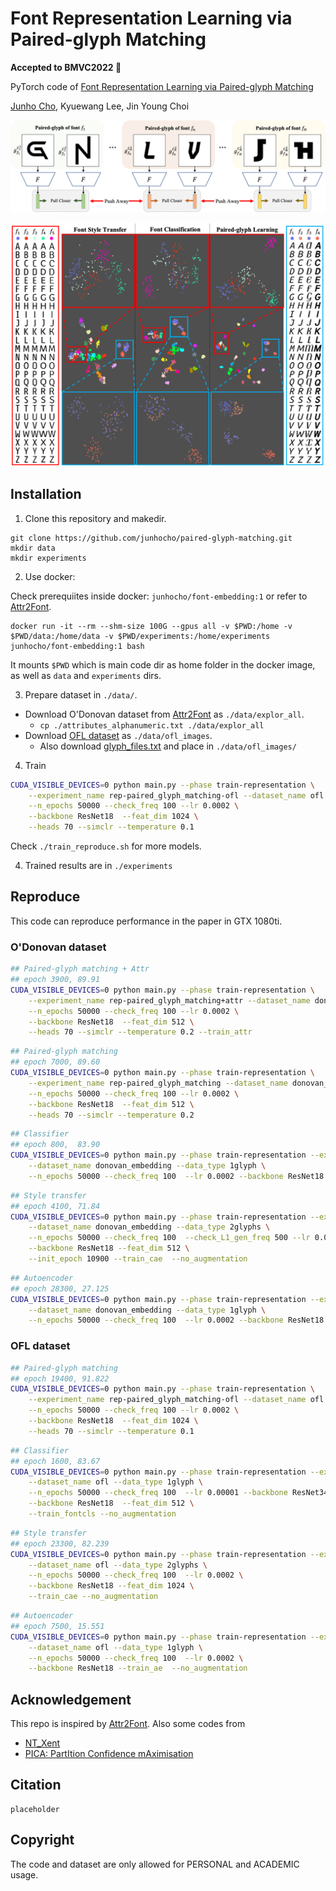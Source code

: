 Font Representation Learning via Paired-glyph Matching
==================================================

**Accepted to **BMVC2022** :tada:**

PyTorch code of [Font Representation Learning via Paired-glyph Matching](https://arxiv.org/abs/2211.10967)

[Junho Cho](http://tmmse.xyz/junhocho/), Kyuewang Lee, Jin Young Choi

![](./img/framework.png)

![](./img/comparison.png)


## Installation

1. Clone this repository and makedir.

```
git clone https://github.com/junhocho/paired-glyph-matching.git
mkdir data
mkdir experiments
```

2. Use docker:

Check prerequiites inside docker: `junhocho/font-embedding:1` or refer to [Attr2Font](https://github.com/hologerry/Attr2Font).

```
docker run -it --rm --shm-size 100G --gpus all -v $PWD:/home -v $PWD/data:/home/data -v $PWD/experiments:/home/experiments  junhocho/font-embedding:1 bash
```

It mounts `$PWD` which is main code dir as home folder in the docker image, as well as `data` and `experiments` dirs.

3. Prepare dataset in `./data/`.

- Download O'Donovan dataset from [Attr2Font](https://github.com/hologerry/Attr2Font) as `./data/explor_all`.
  - `cp ./attributes_alphanumeric.txt ./data/explor_all`
- Download [OFL dataset](https://drive.google.com/file/d/1ErYQM5XTguNLH5fdkxv0ANYR30xk-xOt/view?usp=share_link) as `./data/ofl_images`.
  - Also download [glyph_files.txt](https://drive.google.com/file/d/1ZDywvYW5Hwo1n5S8uIyH6wvg_Zeb52rz/view?usp=share_link) and place in `./data/ofl_images/`

4. Train 

```bash
CUDA_VISIBLE_DEVICES=0 python main.py --phase train-representation \
	--experiment_name rep-paired_glyph_matching-ofl --dataset_name ofl \
	--n_epochs 50000 --check_freq 100 --lr 0.0002 \
	--backbone ResNet18  --feat_dim 1024 \
	--heads 70 --simclr --temperature 0.1
```

Check `./train_reproduce.sh` for more models.


4. Trained results are in `./experiments`


## Reproduce

This code can reproduce performance in the paper in GTX 1080ti.


### O'Donovan dataset

```bash
## Paired-glyph matching + Attr
## epoch 3900, 89.91
CUDA_VISIBLE_DEVICES=0 python main.py --phase train-representation \
	--experiment_name rep-paired_glyph_matching+attr --dataset_name donovan_embedding \
	--n_epochs 50000 --check_freq 100 --lr 0.0002 \
	--backbone ResNet18  --feat_dim 512 \
	--heads 70 --simclr --temperature 0.2 --train_attr  
```

```bash
## Paired-glyph matching
## epoch 7000, 89.60
CUDA_VISIBLE_DEVICES=0 python main.py --phase train-representation \
	--experiment_name rep-paired_glyph_matching --dataset_name donovan_embedding \
	--n_epochs 50000 --check_freq 100 --lr 0.0002 \
	--backbone ResNet18  --feat_dim 512 \
	--heads 70 --simclr --temperature 0.2 
```

```bash
## Classifier
## epoch 800,  83.90
CUDA_VISIBLE_DEVICES=0 python main.py --phase train-representation --experiment_name rep-font-cls \
	--dataset_name donovan_embedding --data_type 1glyph \
	--n_epochs 50000 --check_freq 100  --lr 0.0002 --backbone ResNet18 --train_fontcls 
```

```bash
## Style transfer
## epoch 4100, 71.84
CUDA_VISIBLE_DEVICES=0 python main.py --phase train-representation --experiment_name rep-styletransfer \
	--dataset_name donovan_embedding --data_type 2glyphs \
	--n_epochs 50000 --check_freq 100  --check_L1_gen_freq 500 --lr 0.0002 \
	--backbone ResNet18 --feat_dim 512 \
	--init_epoch 10900 --train_cae  --no_augmentation 
```

```bash
## Autoencoder
## epoch 28300, 27.125
CUDA_VISIBLE_DEVICES=0 python main.py --phase train-representation --experiment_name rep-glyph-autoencoder \
	--dataset_name donovan_embedding --data_type 1glyph \
	--n_epochs 50000 --check_freq 100  --lr 0.0002 --backbone ResNet18 --train_ae 
```

### OFL dataset

```bash
## Paired-glyph matching
## epoch 19400, 91.822
CUDA_VISIBLE_DEVICES=0 python main.py --phase train-representation \
	--experiment_name rep-paired_glyph_matching-ofl --dataset_name ofl \
	--n_epochs 50000 --check_freq 100 --lr 0.0002 \
	--backbone ResNet18  --feat_dim 1024 \
	--heads 70 --simclr --temperature 0.1 
```

```bash
## Classifier
## epoch 1600, 83.67
CUDA_VISIBLE_DEVICES=0 python main.py --phase train-representation --experiment_name font-cls-ofl-NoAug-lr1e-5 \
	--dataset_name ofl --data_type 1glyph \
	--n_epochs 50000 --check_freq 100  --lr 0.00001 --backbone ResNet34 \
	--backbone ResNet18  --feat_dim 512 \
	--train_fontcls --no_augmentation 
```

```bash
## Style transfer
## epoch 23300, 82.239
CUDA_VISIBLE_DEVICES=0 python main.py --phase train-representation --experiment_name cae-NoAug-ofl-dim1024 \
	--dataset_name ofl --data_type 2glyphs \
	--n_epochs 50000 --check_freq 100  --lr 0.0002 \
	--backbone ResNet18 --feat_dim 1024 \
	--train_cae --no_augmentation 
```

```bash
## Autoencoder
## epoch 7500, 15.551
CUDA_VISIBLE_DEVICES=0 python main.py --phase train-representation --experiment_name glyph-autoencoder-NoAug-ofl \
	--dataset_name ofl --data_type 1glyph \
	--n_epochs 50000 --check_freq 100  --lr 0.0002 \
	--backbone ResNet18 --train_ae  --no_augmentation 
```

## Acknowledgement


This repo is inspired by [Attr2Font](https://github.com/hologerry/Attr2Font).
Also some codes from

- [NT_Xent](https://github.com/Spijkervet/SimCLR/blob/master/simclr/modules/nt_xent.py)
- [PICA: PartItion Confidence mAximisation](https://github.com/Raymond-sci/PICA)


## Citation

```
placeholder
```

## Copyright

The code and dataset are only allowed for PERSONAL and ACADEMIC usage.
